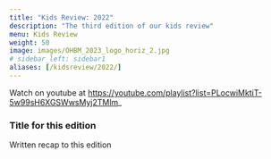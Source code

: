 ```yaml
---
title: "Kids Review: 2022"
description: "The third edition of our kids review"
menu: Kids Review
weight: 50
image: images/OHBM_2023_logo_horiz_2.jpg
# sidebar_left: sidebar1
aliases: [/kidsreview/2022/]
---
```


Watch on youtube at https://youtube.com/playlist?list=PLocwiMktiT-5w99sH6XGSWwsMyj2TMlm_

### Title for this edition
Written recap to this edition

